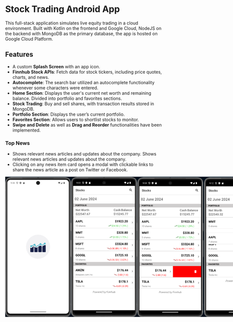 # Stock Trading Android App

This full-stack application simulates live equity trading in a cloud environment. Built with Kotlin on the frontend and Google Cloud, NodeJS on the backend with MongoDB as the primary database, the app is hosted on Google Cloud Platform.

## Features
- A custom **Splash Screen** with an app icon.
- **Finnhub Stock APIs**: Fetch data for stock tickers, including price quotes, charts, and news.
- **Autocomplete**: The search bar utilized an autocomplete functionality whenever some characters were entered.
- **Home Section**: Displays the user's current net worth and remaining balance. Divided into portfolio and favorites sections.
- **Stock Trading**: Buy and sell shares, with transaction results stored in MongoDB.
- **Portfolio Section**: Displays the user’s current portfolio.
- **Favorites Section**: Allows users to shortlist stocks to monitor.
- **Swipe and Delete** as well as **Drag and Reorder** functionalities have been implemented.

### Top News
- Shows relevant news articles and updates about the company. Shows relevant news articles and updates about the company.
- Clicking on any news item card opens a modal with clickable links to share the news article as a post on Twitter or Facebook.

<div style="display: flex;">
  <img src="images/12.png" width="250" height="450">
  <img src="images/1.png" width="250" height="450">
  <img src="images/2.png" width="250" height="450">
  <img src="images/3.png" width="250" height="450">
  <img src="images/4.png" width="250" height="450">
  <img src="images/5.png" width="250" height="450">
  <img src="images/6.png" width="250" height="450">
  <img src="images/7.png" width="250" height="450">
  <img src="images/8.png" width="250" height="450">
  <img src="images/9.png" width="250" height="450">
  <img src="images/10.png" width="250" height="450">
  <img src="images/11.png" width="250" height="450">
</div>
